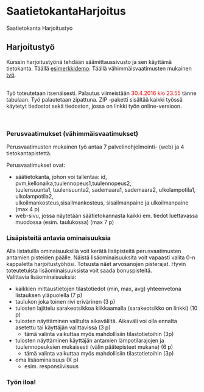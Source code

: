 # SaatietokantaHarjoitus
Saatietokanta Harjoitustyo

<div role="main">
<h2>Harjoitustyö</h2>
	<div id="intro" class="box generalbox boxaligncenter"><div class="no-overflow"><div id="intro" class="box generalbox boxaligncenter">
<p id="yui_3_17_2_2_1456215975597_370">Kurssin harjoitustyönä tehdään säämittaussivusto ja sen käyttämä tietokanta. Täällä <a target="_blank" href="http://home.tamk.fi/%7Epoypek/web_1a/">esimerkkidemo</a>. Täällä vähimmäisvaatimusten mukainen <a id="yui_3_17_2_2_1456215975597_369" target="_blank" href="http://home.tamk.fi/%7Epoypek/web/ht.php">työ</a>.</p>
<p><br />Työ toteutetaan itsenäisesti. Palautus viimeistään<span style="color: #ff0000;"> 30.4.2016 klo 23.55</span> tänne tabulaan. Työ palautetaan zipattuna. ZIP -paketti sisältää kaikki työssä käytetyt tiedostot sekä tiedoston, jossa on linkki työn online-versioon.</p>
<br />
<h3>Perusvaatimukset (vähimmäisvaatimukset)</h3>
<p>Perusvaatimusten mukainen työ antaa 7 palvelinohjelmointi- (web) ja 4 tietokantapistettä.</p>
<p>Perusvaatimukset ovat:</p>
<ul>
<li>säätietokanta, johon voi tallentaa: id, pvm,kellonaika,tuulennopeus1,tuulennopeus2, <br />tuulensuunta1, tuulensuunta2, sademaara1, sademaara2, ulkolampotila1, ulkolampotila2, <br />ulkoilmankosteus,sisailmankosteus, sisailmanpaine ja ulkoilmanpaine (max 4 p)</li>
<li>web-sivu, jossa näytetään säätietokannasta kaikki em. tiedot luettavassa muodossa (esim. taulukossa) (max 7 p)</li>
</ul>
<h3 id="yui_3_9_1_3_1392189699299_230">Lisäpisteitä antavia ominaisuuksia</h3>
Alla listatuilla ominaisuuksilla voit kerätä lisäpisteitä perusvaatimusten antamien pisteiden päälle. Näistä lisäominaisuuksita voit vapaasti valita 0-n kappaletta harjoitustyöhösi. Totsusta näet arvosanojen pisterajat. Hyvin toteutetuista lisäominaisuuksista voit saada bonuspisteitä.</div>
<div class="box generalbox boxaligncenter">Valittavia lisäominaisuuksia:<br />
<ul>
<li>kaikkien mittaustietojen tilastotiedot (min, max, avg) yhteenvetona listauksen yläpuolella (7 p)</li>
<li>taulukon joka toinen rivi erivärinen (3 p)</li>
<li>tulosten lajittelu sarakeotsikkoa klikkaamalla (sarakeotsikko on linkki) (10 p)</li>
<li>tulosten näyttäminen valitulta aikaväliltä. Aikaväli voi olla ennalta asetettu tai käyttäjän valittavissa (3 p)
<ul>
<li>tämä valinta vaikuttaa myös mahdollisiin tilastotietoihin (3p)</li>
</ul>
</li>
<li>tulosten näyttäminen käyttäjän antamien lämpotilarajojen ja tuulennopeuksien mukaisesti (välin päätepisteet mukana) (6 p)
<ul>
<li>tämä valinta vaikuttaa myös mahdollisiin tilastotietoihin (3p)</li>
</ul>
</li>
<li>oma lisäominaisuus (X p)
<ul>
<li>esim. responsiivisuus</li>
</ul>
</li>
</ul>
<h3>Työn iloa!</h3>
</div></div></div>

</div>
